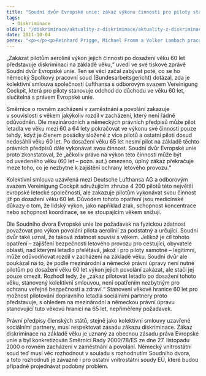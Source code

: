 ```yaml
---
title: "Soudní dvůr Evropské unie: zákaz výkonu činnosti pro piloty starší 60 let je diskriminací na základě věku"
tags:
  - Diskriminace
oldUrl: "/diskriminace/aktuality-z-diskriminace/aktuality-z-diskriminace-2012/soudni-dvur-evropske-unie-zakaz-vykonu-cinnosti-pro-piloty-starsi-60-let-je-diskriminaci-n/"
date: 2011-10-04
perex: "<p></p><p>Reinhard Prigge, Michael Fromm a Volker Lambach pracovali pro německou společnost Deutsche Lufthansa AG po řadu let jako piloti a později jako kapitáni letadel. Poté, co dovršili věku 60 let, jejich pracovní smlouvy v souladu s platnou kolektivní smlouvou skončily. Jelikož mezinárodní a německé právní předpisy zakazují pilotům vykonávat činnosti až po dosažení věku 65 let, zaměstnanci Lufthansy se obrátili na německé soudy s tím, že se cítí být oběťmi diskriminace. Soudní dvůr Evropské unie dal pilotům za pravdu. </p>"
---
```


<!-- imported from the old website -->

<p>„Zakázat pilotům aerolinií výkon jejich činnosti po dosažení věku 60 let představuje diskriminaci na základě věku,“ uvedl ve své tiskové zprávě Soudní dvůr Evropské unie. Ten se věcí začal zabývat poté, co se ho německý Spolkový pracovní soud (Bundesarbeitsgericht) dotázal, zda je kolektivní smlouva společnosti Lufthansa s odborovým svazem Vereinigung Cockpit, která pro piloty stanovuje odchod do důchodu ve věku 60 let, slučitelná s právem Evropské unie.      </p><p>Směrnice o rovném zacházení v zaměstnání a povolání zakazuje v souvislosti s věkem jakýkoliv rozdíl v zacházení, který není řádně odůvodněn. Dle mezinárodních a německých právních předpisů může pilot letadla ve věku mezi 60 a 64 lety pokračovat ve výkonu své činnosti pouze tehdy, když je členem posádky složené z více pilotů a ostatní piloti dosud nedosáhli věku 60 let. Po dosažení věku 65 let nesmí pilot na základě těchto právních předpisů dále vykonávat svou činnost. Soudní dvůr Evropské unie proto zkonstatoval, že „ačkoliv právo na výkon této činnosti může být od uvedeného věku (60 let – pozn. aut.) omezeno, úplný zákaz překračuje meze toho, co je nezbytné k zajištění ochrany letového provozu.“ </p><p>Kolektivní smlouva uzavřená mezi Deutsche Lufthansa AG a odborovým svazem Vereinigung Cockpit sdružujícím zhruba 4 200 pilotů této největší evropské letecké společnosti, ale zakazuje pilotům vykonávat svou činnost již po dosažení věku 60 let. Důvodem tohoto opatření jsou medicínské důkazy o tom, že lidský výkon, jako například zrak, schopnost koncentrace nebo schopnost koordinace, se se stoupajícím věkem snižují. </p><p>Dle Soudního dvora Evropské unie lze požadavek na fyzickou zdatnost považovat pro výkon povolání pilota aerolinií za podstatný a určující. Soudní dvůr také uznal, že taková zdatnost souvisí s věkem. Jelikož je cíl tohoto opatření – zajišťení bezpečnosti letového provozu pro cestující, obyvatele oblastí, nad kterými letadlo přelétává, jakož i pro piloty samotné – legitimní, může odůvodňovat rozdíl v zacházení na základě věku. Soudní dvůr ale poukázal na to, že podle mezinárodní a německé právní úpravy není nutné pilotům po dosažení věku 60 let výkon jejich povolání zakázat, ale stačí jej pouze omezit. Rozhodl tedy, že „zákaz pilotovat letadlo po dosažení tohoto věku, stanovený kolektivní smlouvou, není opatřením nezbytným pro ochranu veřejné bezpečnosti a zdraví.“ Stanovení věkové hranice 60 let pro možnost pilotování dopravního letadla sociálními partnery proto představuje, s ohledem na mezinárodní a německou právní úpravu stanovující tuto věkovú hranici na 65 let, nepřiměřený požadavek. </p><p>Právní předpisy členských států, stejně jako kolektivní smlouvy uzavřené sociálnímí partnery, musí respektovat zásadu zákazu diskriminace. Zákaz diskriminace na základě věku je uznaný za obecnou zásadu práva Evropské unie a byl konkretizován Směrnicí Rady 2000/78/ES ze dne 27. listopadu 2000 o rovném zacházení v zaměstnání a povolání. Německý vnitrostátní soud teď musí věc rozhodnout v souladu s rozhodnutím Soudního dvora, a toto rozhodnutí je závazné i pro ostatní vnitrostátní soudy EÚ, které budou případně projednávat podobný problém.</p>
